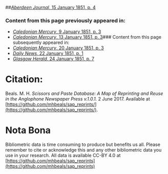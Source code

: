 ##[*Aberdeen Journal*, 15 January 1851, p. 4](https://mhbeals.github.io/sap_html/Aberdeen-Journal/Aberdeen-Journal-15-January-1851-p-4)

### Content from this page previously appeared in:
+ [*Caledonian Mercury*, 9 January 1851, p. 3](https://mhbeals.github.io/sap_html/Caledonian-Mercury/Caledonian-Mercury-9-January-1851-p-3)
+ [*Caledonian Mercury*, 13 January 1851, p. 3](https://mhbeals.github.io/sap_html/Caledonian-Mercury/Caledonian-Mercury-13-January-1851-p-3)### Content from this page subsequently appeared in:
+ [*Caledonian Mercury*, 20 January 1851, p. 3](https://mhbeals.github.io/sap_html/Caledonian-Mercury/Caledonian-Mercury-20-January-1851-p-3)
+ [*Daily News*, 22 January 1851, p. 1](https://mhbeals.github.io/sap_html/Daily-News/Daily-News-22-January-1851-p-1)
+ [*Glasgow Herald*, 24 January 1851, p. 7](https://mhbeals.github.io/sap_html/Glasgow-Herald/Glasgow-Herald-24-January-1851-p-7)
                    
# Citation: 

Beals. M. H. *Scissors and Paste Database: A Map of Reprinting and Reuse in the Anglophone Newspaper Press v.1.0.1.* 2 June 2017. Available at [https://github.com/mhbeals/sap_reprints/](https://github.com/mhbeals/sap_reprints/). 
                    
# Nota Bona

Bibliometric data is time consuming to produce but benefits us all. Please remember to cite or acknowledge this and any other bibliometric data you use in your research. All data is available CC-BY 4.0 at [https://github.com/mhbeals/sap_reprints](https://github.com/mhbeals/sap_reprints)